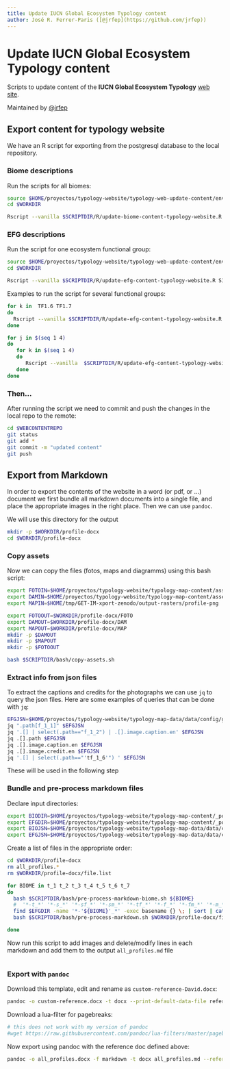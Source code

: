 ```yaml
---
title: Update IUCN Global Ecosystem Typology content
author: José R. Ferrer-Paris ([@jrfep](https://github.com/jrfep))
---
```

# Update IUCN Global Ecosystem Typology content
Scripts to update content of the **IUCN Global Ecosystem Typology** [web site](https://global-ecosystems.org/).

Maintained by [@jrfep](https://github.com/jrfep)

## Export content for typology website

We have an R script for exporting from the postgresql database to the local repository.

### Biome descriptions

Run the scripts for all biomes:

```sh
source $HOME/proyectos/typology-website/typology-web-update-content/env/project-env.sh
cd $WORKDIR

Rscript --vanilla $SCRIPTDIR/R/update-biome-content-typology-website.R
```

### EFG descriptions
Run the script for one ecosystem functional group:

```sh
source $HOME/proyectos/typology-website/typology-web-update-content/env/project-env.sh
cd $WORKDIR

Rscript --vanilla $SCRIPTDIR/R/update-efg-content-typology-website.R S1.2 v2.0
```

Examples to run the script for several functional groups:

```sh
for k in  TF1.6 TF1.7
do
  Rscript --vanilla $SCRIPTDIR/R/update-efg-content-typology-website.R ${k} v2.0
done

for j in $(seq 1 4)
do
   for k in $(seq 1 4)
   do
      Rscript --vanilla  $SCRIPTDIR/R/update-efg-content-typology-website.R M${j}.${k} v2.0
   done
done
```


### Then...

After running the script we need to commit and push the changes in the local repo to the remote:

```sh
cd $WEBCONTENTREPO
git status
git add *
git commit -m "updated content"
git push
```

## Export from Markdown

In order to export the contents of the website in a word (or pdf, or ...) document we first bundle all markdown documents into a single file, and place the appropriate images in the right place. Then we can use `pandoc`.

We will use this directory for the output

```sh
mkdir -p $WORKDIR/profile-docx
cd $WORKDIR/profile-docx
```

### Copy assets

Now we can copy the files (fotos, maps and diagramms) using this bash script:

```sh
export FOTOIN=$HOME/proyectos/typology-website/typology-map-content/assets/uploads
export DAMIN=$HOME/proyectos/typology-website/typology-map-content/assets/uploads
export MAPIN=$HOME/tmp/GET-IM-xport-zenodo/output-rasters/profile-png

export FOTOOUT=$WORKDIR/profile-docx/FOTO
export DAMOUT=$WORKDIR/profile-docx/DAM
export MAPOUT=$WORKDIR/profile-docx/MAP
mkdir -p $DAMOUT
mkdir -p $MAPOUT
mkdir -p $FOTOOUT

bash $SCRIPTDIR/bash/copy-assets.sh
```

### Extract info from json files

To extract the captions and credits for the photographs we can use `jq` to query the json files. Here are some examples of queries that can be done with `jq`:

```sh
EFGJSN=$HOME/proyectos/typology-website/typology-map-data/data/config/groups.json
jq ".path[f_1_1]" $EFGJSN
jq '.[] | select(.path=="f_1_2") | .[].image.caption.en' $EFGJSN
jq .[].path $EFGJSN
jq .[].image.caption.en $EFGJSN
jq .[].image.credit.en $EFGJSN
jq '.[] | select(.path=="'tf_1_6'") ' $EFGJSN
```

These will be used in the following step

### Bundle and pre-process markdown files

Declare input directories:
```sh
export BIODIR=$HOME/proyectos/typology-website/typology-map-content/_posts/explore/1_biomes/
export EFGDIR=$HOME/proyectos/typology-website/typology-map-content/_posts/explore/2_groups/
export BIOJSN=$HOME/proyectos/typology-website/typology-map-data/data/config/biomes.json
export EFGJSN=$HOME/proyectos/typology-website/typology-map-data/data/config/groups.json

```

Create a list of files in the appropriate order:
```sh
cd $WORKDIR/profile-docx
rm all_profiles.*
rm $WORKDIR/profile-docx/file.list

for BIOME in t_1 t_2 t_3 t_4 t_5 t_6 t_7
do
  bash $SCRIPTDIR/bash/pre-process-markdown-biome.sh ${BIOME}
  #  '*-t_*' '*-s_*' '*-sf_*' '*-sm_*' '*-tf_*' '*-f_*' '*-fm_*' '*-m_*' '*-mt_*' '*-mft_*'
  find $EFGDIR -name '*-'${BIOME}'_*' -exec basename {} \; | sort | cat >> $WORKDIR/profile-docx/file.list
  bash $SCRIPTDIR/bash/pre-process-markdown.sh $WORKDIR/profile-docx/file.list

done
```

Now run this script to add images and delete/modify lines in each markdown and add them to the output `all_profiles.md` file
```sh
```

### Export with `pandoc`

Download this template, edit and rename as `custom-reference-David.docx`:

```sh
pandoc -o custom-reference.docx -t docx --print-default-data-file reference.docx > custom-reference.docx
```

Download a lua-filter for pagebreaks:

```sh
# this does not work with my version of pandoc
#wget https://raw.githubusercontent.com/pandoc/lua-filters/master/pagebreak/pagebreak.lua
```

Now export using pandoc with the reference doc defined above:

```sh
pandoc -o all_profiles.docx -f markdown -t docx all_profiles.md --reference-doc=custom-reference-David.docx
```
